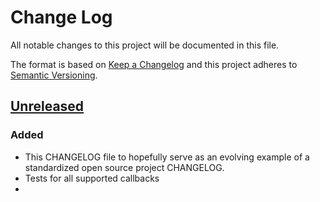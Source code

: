 # Change Log
All notable changes to this project will be documented in this file.

The format is based on [Keep a Changelog](http://keepachangelog.com/) 
and this project adheres to [Semantic Versioning](http://semver.org/).

## [Unreleased]
### Added
- This CHANGELOG file to hopefully serve as an evolving example of a standardized open source project CHANGELOG.
- Tests for all supported callbacks
- 


[Unreleased]: https://github.com/while-loop/Twitch-IRC/compare/v0.0.1...HEAD
[0.0.2]: https://github.com/while-loop/Twitch-IRC/compare/v0.0.1...v0.0.2

[comment]: # (Added, Changed, Removed)
